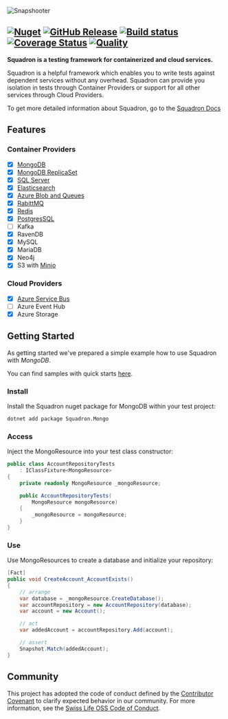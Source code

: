 ![Snapshooter](https://raw.github.com/swissLife-oss/squadron-docs/master/website/static/img/logo_sl_squadron_banner.png)

## [![Nuget](https://img.shields.io/nuget/v/Squadron.Core.svg?style=flat)](https://www.nuget.org/packages/Squadron.Core) [![GitHub Release](https://img.shields.io/github/release/SwissLife-OSS/Squadron.svg?style=flat)](https://github.com/SwissLife-OSS/Squadron/releases/latest) [![Build status](https://dev.azure.com/swisslife-oss/swisslife-oss/_apis/build/status/Squadron/Release%20-%20Squadron)](https://dev.azure.com/swisslife-oss/swisslife-oss/_build/latest?definitionId=31) [![Coverage Status](https://sonarcloud.io/api/project_badges/measure?project=SwissLife-OSS_Squadron&metric=coverage)](https://sonarcloud.io/dashboard?id=SwissLife-OSS_Squadron) [![Quality](https://sonarcloud.io/api/project_badges/measure?project=SwissLife-OSS_Squadron&metric=alert_status)](https://sonarcloud.io/dashboard?id=SwissLife-OSS_Squadron)

**Squadron is a testing framework for containerized and cloud services.**

Squadron is a helpful framework which enables you to write tests against dependent services without any overhead. Squadron can provide you isolation in tests through Container Providers or support for all other services through Cloud Providers.

To get more detailed information about Squadron, go to the [Squadron Docs](https://swisslife-oss.github.io/squadron/)

## Features

### Container Providers

- [x] [MongoDB](https://swisslife-oss.github.io/squadron/docs/mongodb)
- [x] [MongoDB ReplicaSet](https://swisslife-oss.github.io/squadron/docs/mongodb-rs)
- [x] [SQL Server](https://swisslife-oss.github.io/squadron/docs/sqlserver)
- [x] [Elasticsearch](https://swisslife-oss.github.io/squadron/docs/elasticsearch)
- [x] [Azure Blob and Queues](https://swisslife-oss.github.io/squadron/docs/azure-storage)
- [x] [RabittMQ](https://swisslife-oss.github.io/squadron/docs/rabbitmq)
- [x] [Redis](https://swisslife-oss.github.io/squadron/docs/redis)
- [x] [PostgresSQL](https://swisslife-oss.github.io/squadron/docs/postgresql)
- [ ] Kafka
- [x] RavenDB
- [x] MySQL
- [x] MariaDB
- [x] Neo4j
- [x] S3 with [Minio](https://github.com/minio/minio)

### Cloud Providers

- [x] [Azure Service Bus](https://swisslife-oss.github.io/squadron/docs/azure-cloud-servicebus)
- [ ] Azure Event Hub
- [x] Azure Storage

## Getting Started

As getting started we've prepared a simple example how to use Squadron with _MongoDB_.

You can find samples with quick starts [here](https://github.com/SwissLife-OSS/squadron/tree/master/samples).

### Install

Install the Squadron nuget package for MongoDB within your test project:

```bash
dotnet add package Squadron.Mongo
```

### Access

Inject the MongoResource into your test class constructor:

```csharp
public class AccountRepositoryTests
    : IClassFixture<MongoResource>
{
    private readonly MongoResource _mongoResource;

    public AccountRepositoryTests(
        MongoResource mongoResource)
    {
        _mongoResource = mongoResource;
    }
}
```

### Use

Use MongoResources to create a database and initialize your repository:

```csharp
[Fact]
public void CreateAccount_AccountExists()
{
    // arrange
    var database = _mongoResource.CreateDatabase();
    var accountRepository = new AccountRepository(database);
    var account = new Account();

    // act
    var addedAccount = accountRepository.Add(account);

    // assert
    Snapshot.Match(addedAccount);
}
```

## Community

This project has adopted the code of conduct defined by the [Contributor Covenant](https://contributor-covenant.org/)
to clarify expected behavior in our community. For more information, see the [Swiss Life OSS Code of Conduct](https://swisslife-oss.github.io/coc).
